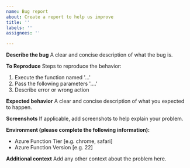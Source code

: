 ```yaml
---
name: Bug report
about: Create a report to help us improve
title: ''
labels: ''
assignees: ''

---
```


**Describe the bug**
A clear and concise description of what the bug is.

**To Reproduce**
Steps to reproduce the behavior:
1. Execute the function named '...'
2. Pass the following parameters '....'
3. Describe error or wrong action

**Expected behavior**
A clear and concise description of what you expected to happen.

**Screenshots**
If applicable, add screenshots to help explain your problem.

**Environment (please complete the following information):**
 - Azure Function Tier [e.g. chrome, safari]
 - Azure Function Version [e.g. 22]

**Additional context**
Add any other context about the problem here.
